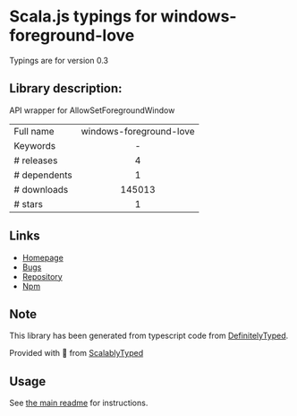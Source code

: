 
# Scala.js typings for windows-foreground-love

Typings are for version 0.3

## Library description:
API wrapper for AllowSetForegroundWindow

|                    |                 |
| ------------------ | :-------------: |
| Full name          | windows-foreground-love |
| Keywords           | - |
| # releases         | 4 |
| # dependents       | 1 |
| # downloads        | 145013 |
| # stars            | 1 |

## Links
- [Homepage](https://github.com/the-ress/node-windows-foreground-love#readme)
- [Bugs](https://github.com/the-ress/node-windows-foreground-love/issues)
- [Repository](https://github.com/the-ress/node-windows-foreground-love)
- [Npm](https://www.npmjs.com/package/windows-foreground-love)
    


## Note
This library has been generated from typescript code from [DefinitelyTyped](https://definitelytyped.org).

Provided with :purple_heart: from [ScalablyTyped](https://github.com/oyvindberg/ScalablyTyped)

## Usage
See [the main readme](../../readme.md) for instructions.


